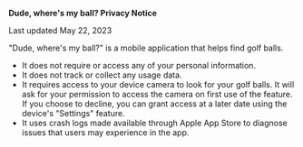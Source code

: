 **Dude, where's my ball? Privacy Notice**

Last updated May 22, 2023


"Dude, where's my ball?" is a mobile application that helps find golf balls. 

- It does not require or access any of your personal information.
- It does not track or collect any usage data.
- It requires access to your device camera to look for your golf balls. It will ask for your permission to access the camera on first use of the feature. If you choose to decline, you can grant access at a later date using the device's "Settings" feature.
- It uses crash logs made available through Apple App Store to diagnose issues that users may experience in the app. 
